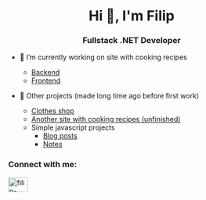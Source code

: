 <h1 align="center">Hi 👋, I'm Filip</h1>
<h3 align="center">Fullstack .NET Developer</h3>

- 🚧 I’m currently working on site with cooking recipes
	- [Backend](https://github.com/fifeq12/healthy-tasty-backend-master)
	- [Frontend](https://github.com/fifeq12/healthy-tasty-frontend-master)

- 🔭 Other projects (made long time ago before first work)
    - [Clothes shop](https://github.com/fifeq12/Larram-master)
    - [Another site with cooking recipes (unfinished)](https://github.com/fifeq12/RecipeBook)
    - Simple javascript projects
        - [Blog posts](https://github.com/fifeq12/blog-posts)
        - [Notes](https://github.com/fifeq12/notes)

<h3 align="left">Connect with me:</h3>
<p align="left">
<a href="https://linkedin.com/in/filip-wajs" target="blank"><img align="center" src="https://raw.githubusercontent.com/rahuldkjain/github-profile-readme-generator/master/src/images/icons/Social/linked-in-alt.svg" alt="filip-wajs" height="30" width="40" /></a>
</p>
